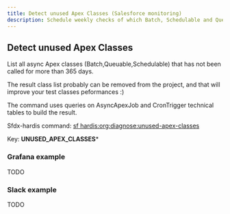 ```yaml
---
title: Detect unused Apex Classes (Salesforce monitoring)
description: Schedule weekly checks of which Batch, Schedulable and Queueable classes are never called and could be deleted to improve Apex Test Classes performances
---
```

<!-- markdownlint-disable MD013 -->

## Detect unused Apex Classes

List all async Apex classes (Batch,Queuable,Schedulable) that has not been called for more than 365 days.
  
The result class list probably can be removed from the project, and that will improve your test classes peformances :)

The command uses queries on AsyncApexJob and CronTrigger technical tables to build the result.

Sfdx-hardis command: [sf hardis:org:diagnose:unused-apex-classes](https://sfdx-hardis.cloudity.com/hardis/org/diagnose/unused-apex-classes/)

Key: **UNUSED_APEX_CLASSES***

### Grafana example

TODO

### Slack example

TODO